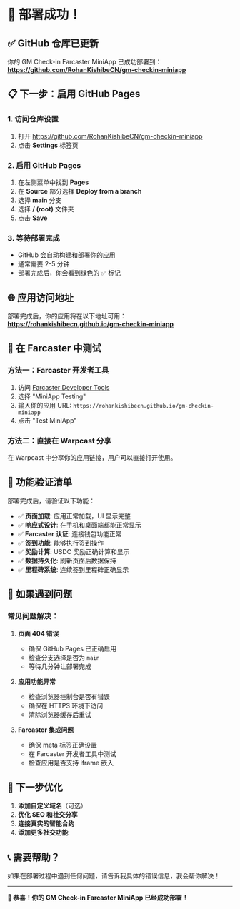 # 🎉 部署成功！

## ✅ GitHub 仓库已更新

你的 GM Check-in Farcaster MiniApp 已成功部署到：
**https://github.com/RohanKishibeCN/gm-checkin-miniapp**

## 📋 下一步：启用 GitHub Pages

### 1. 访问仓库设置
1. 打开 https://github.com/RohanKishibeCN/gm-checkin-miniapp
2. 点击 **Settings** 标签页

### 2. 启用 GitHub Pages
1. 在左侧菜单中找到 **Pages**
2. 在 **Source** 部分选择 **Deploy from a branch**
3. 选择 **main** 分支
4. 选择 **/ (root)** 文件夹
5. 点击 **Save**

### 3. 等待部署完成
- GitHub 会自动构建和部署你的应用
- 通常需要 2-5 分钟
- 部署完成后，你会看到绿色的 ✅ 标记

## 🌐 应用访问地址

部署完成后，你的应用将在以下地址可用：
**https://rohankishibecn.github.io/gm-checkin-miniapp**

## 🧪 在 Farcaster 中测试

### 方法一：Farcaster 开发者工具
1. 访问 [Farcaster Developer Tools](https://warpcast.com/~/developers)
2. 选择 "MiniApp Testing"
3. 输入你的应用 URL: `https://rohankishibecn.github.io/gm-checkin-miniapp`
4. 点击 "Test MiniApp"

### 方法二：直接在 Warpcast 分享
在 Warpcast 中分享你的应用链接，用户可以直接打开使用。

## 📱 功能验证清单

部署完成后，请验证以下功能：

- ✅ **页面加载**: 应用正常加载，UI 显示完整
- ✅ **响应式设计**: 在手机和桌面端都能正常显示
- ✅ **Farcaster 认证**: 连接钱包功能正常
- ✅ **签到功能**: 能够执行签到操作
- ✅ **奖励计算**: USDC 奖励正确计算和显示
- ✅ **数据持久化**: 刷新页面后数据保持
- ✅ **里程碑系统**: 连续签到里程碑正确显示

## 🔧 如果遇到问题

### 常见问题解决：

1. **页面 404 错误**
   - 确保 GitHub Pages 已正确启用
   - 检查分支选择是否为 `main`
   - 等待几分钟让部署完成

2. **应用功能异常**
   - 检查浏览器控制台是否有错误
   - 确保在 HTTPS 环境下访问
   - 清除浏览器缓存后重试

3. **Farcaster 集成问题**
   - 确保 meta 标签正确设置
   - 在 Farcaster 开发者工具中测试
   - 检查应用是否支持 iframe 嵌入

## 🚀 下一步优化

1. **添加自定义域名**（可选）
2. **优化 SEO 和社交分享**
3. **连接真实的智能合约**
4. **添加更多社交功能**

## 📞 需要帮助？

如果在部署过程中遇到任何问题，请告诉我具体的错误信息，我会帮你解决！

---

**🎊 恭喜！你的 GM Check-in Farcaster MiniApp 已经成功部署！**